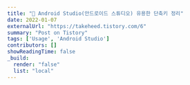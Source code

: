 ```yaml
---
title: "📐 Android Studio(안드로이드 스튜디오) 유용한 단축키 정리"
date: 2022-01-07
externalUrl: "https://takeheed.tistory.com/6"
summary: "Post on Tistory"
tags: ['Usage', 'Android Studio']
contributors: []
showReadingTime: false
_build:
  render: "false"
  list: "local"
---
```

